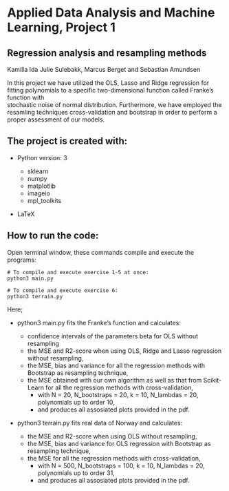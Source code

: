 # Applied Data Analysis and Machine Learning, Project 1
## Regression analysis and resampling methods

Kamilla Ida Julie Sulebakk, Marcus Berget and Sebastian Amundsen

In this project we have utilized the OLS, Lasso and Ridge regression for fitting polynomials to a specific two-dimensional function called Franke’s function with  
stochastic noise of normal distribution. Furthermore, we have employed the resamling techniques cross-validation and bootstrap in order to perform a proper assessment of our models. 


## The project is created with:
* Python version: 3
  * sklearn
  * numpy	
  * matplotlib
  * imageio
  * mpl_toolkits
  
* LaTeX

## How to run the code:
Open terminal window, these commands compile and execute the programs: 
```
# To compile and execute exercise 1-5 at once:
python3 main.py

# To compile and execute exercise 6: 
python3 terrain.py

```
Here; 
* python3 main.py fits the Franke’s function and calculates:
  * confidence intervals of the parameters beta for OLS without resampling 
  * the MSE and R2-score when using OLS, Ridge and Lasso regression without resampling,
  * the MSE, bias and variance for all the regression methods with Bootstrap as resampling technique, 
  * the MSE obtained with our own algorithm as well as that from Scikit-Learn for all the regression methods with cross-validation, 
    * with N = 20, N_bootstraps = 20, k = 10, N_lambdas = 20, polynomials up to order 10,
    * and produces all assosiated plots provided in the pdf.

* python3 terrain.py fits real data of Norway and calculates:
  * the MSE and R2-score when using OLS without resampling,
  * the MSE, bias and variance for OLS regression with Bootstrap as resampling technique, 
  * the MSE for all the regression methods with cross-validation, 
    * with N = 500, N_bootstraps = 100, k = 10, N_lambdas = 20, polynomials up to order 31, 
    * and produces all assosiated plots provided in the pdf.
    
